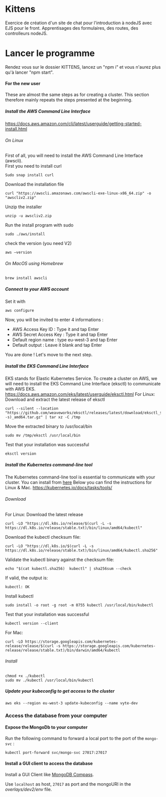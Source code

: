 # Kittens

Exercice de création d'un site de chat pour l'introduction à nodeJS avec EJS pour le front. Apprentisages des formulaires, des routes, des controlleurs nodeJS.

# Lancer le programme

Rendez vous sur le dossier KITTENS, lancez un "npm i" et vous n'aurez plus qu'à lancer "npm start".








#### For the new user

These are almost the same steps as for creating a cluster.
This section therefore mainly repeats the steps presented at the beginning.

##### Install the AWS Command Line Interface
https://docs.aws.amazon.com/cli/latest/userguide/getting-started-install.html
###### On Linux

First of all, you will need to install the AWS Command Line Interface (awscli).\
First you need to install curl
```
Sudo snap install curl
```
Download the installation file 
```
curl "https://awscli.amazonaws.com/awscli-exe-linux-x86_64.zip" -o "awscliv2.zip"
```
Unzip the installer
```
unzip -u awscliv2.zip
```
Run the install program with sudo
```
sudo ./aws/install
```
check the version (you need V2)
```
aws –version 
```
###### On MacOS using Homebrew

```
brew install awscli
```

##### Connect to your AWS account

Set it with
```
aws configure
```
Now, you will be invited to enter 4 informations : 
* AWS Access Key ID : Type it and tap Enter
* AWS Secret Access Key : Type it and tap Enter
* Default region name : type eu-west-3 and tap Enter
* Default output : Leave it blank and tap Enter

You are done ! Let's move to the next step.

##### Install the EKS Command Line Interface

EKS stands for Elastic Kubernetes Service. To create a cluster on AWS, we will need to install the EKS Command Line Interface (eksctl) to communicate with AWS EKS.
https://docs.aws.amazon.com/eks/latest/userguide/eksctl.html
For Linux:
Download and extract the latest release of eksctl
```
curl --silent --location "https://github.com/weaveworks/eksctl/releases/latest/download/eksctl_$(uname -s)_amd64.tar.gz" | tar xz -C /tmp
```
Move the extracted binary to /usr/local/bin
```
sudo mv /tmp/eksctl /usr/local/bin
```
Test that your installation was successful 
```
eksctl version
```

##### Install the Kubernetes command-line tool

The Kubernetes command-line tool is essential to communicate with your cluster.
You can install from [here](https://kubernetes.io/fr/docs/tasks/tools/install-kubectl/)
Below you can find the instructions for Linux & Mac.
https://kubernetes.io/docs/tasks/tools/

###### Download

For Linux:
Download the latest release
```
curl -LO "https://dl.k8s.io/release/$(curl -L -s https://dl.k8s.io/release/stable.txt)/bin/linux/amd64/kubectl"
```
Download the kubectl checksum file:
```
curl -LO "https://dl.k8s.io/$(curl -L -s https://dl.k8s.io/release/stable.txt)/bin/linux/amd64/kubectl.sha256"
```
Validate the kubectl binary against the checksum file:
```
echo "$(cat kubectl.sha256)  kubectl" | sha256sum --check
```
If valid, the output is:
```
kubectl: OK
```

Install kubectl
```
sudo install -o root -g root -m 0755 kubectl /usr/local/bin/kubectl 
```
Test that your installation was successful 
```
kubectl version --client
```

For Mac:
```
curl -LO https://storage.googleapis.com/kubernetes-release/release/$(curl -s https://storage.googleapis.com/kubernetes-release/release/stable.txt)/bin/darwin/amd64/kubectl
```

###### Install

```
chmod +x ./kubectl
sudo mv ./kubectl /usr/local/bin/kubectl
```

##### Update your kubeconfig to get access to the cluster

```
aws eks --region eu-west-3 update-kubeconfig --name vyte-dev
```


### Access the database from your computer

#### Expose the MongoDb to your computer

Run the following command to forward a local port to the port of the `mongo-svc` :

```
kubectl port-forward svc/mongo-svc 27017:27017
```

#### Install a GUI client to access the database

Install a GUI Client like [MongoDB Compass](https://www.mongodb.com/products/compass).

Use `localhost` as host, `27017` as port and the mongoURI in the *overlays/dev2/env* file.
